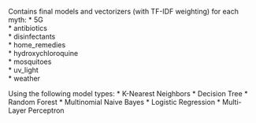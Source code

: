 Contains final models and vectorizers (with TF-IDF weighting) for each myth:
    * 5G  
    * antibiotics  
    * disinfectants  
    * home_remedies  
    * hydroxychloroquine  
    * mosquitoes  
    * uv_light  
    * weather

Using the following model types: 
    * K-Nearest Neighbors
    * Decision Tree
    * Random Forest
    * Multinomial Naive Bayes
    * Logistic Regression
    * Multi-Layer Perceptron
